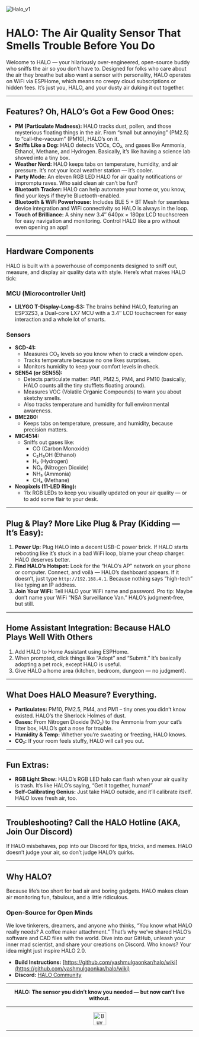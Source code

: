 ![Halo_v1](assets/Halo_v1.JPG)

# HALO: The Air Quality Sensor That Smells Trouble Before You Do

Welcome to HALO — your hilariously over-engineered, open-source buddy who sniffs the air so you don’t have to. Designed for folks who care about the air they breathe but also want a sensor with personality, HALO operates on WiFi via ESPHome, which means no creepy cloud subscriptions or hidden fees. It’s just you, HALO, and your dusty air duking it out together.

---

## Features? Oh, HALO’s Got a Few Good Ones:

- **PM (Particulate Madness):** HALO tracks dust, pollen, and those mysterious floating things in the air. From “small but annoying” (PM2.5) to “call-the-vacuum” (PM10), HALO’s on it.
- **Sniffs Like a Dog:** HALO detects VOCs, CO₂, and gases like Ammonia, Ethanol, Methane, and Hydrogen. Basically, it’s like having a science lab shoved into a tiny box.
- **Weather Nerd:** HALO keeps tabs on temperature, humidity, and air pressure. It’s not your local weather station — it’s cooler.
- **Party Mode:** An eleven RGB LED HALO for air quality notifications or impromptu raves. Who said clean air can’t be fun?
- **Bluetooth Tracker:** HALO can help automate your home or, you know, find your keys if they’re Bluetooth-enabled.
- **Bluetooth & WiFi Powerhouse:** Includes BLE 5 + BT Mesh for seamless device integration and WiFi connectivity so HALO is always in the loop.
- **Touch of Brilliance:** A shiny new 3.4″ 640px × 180px LCD touchscreen for easy navigation and monitoring. Control HALO like a pro without even opening an app!

---

## Hardware Components

HALO is built with a powerhouse of components designed to sniff out, measure, and display air quality data with style. Here’s what makes HALO tick:

### MCU (Microcontroller Unit)
- **LILYGO T-Display-Long-S3:** The brains behind HALO, featuring an ESP32S3, a Dual-core LX7 MCU with a 3.4″ LCD touchscreen for easy interaction and a whole lot of smarts.

### Sensors
- **SCD-41:**
  - Measures CO₂ levels so you know when to crack a window open.
  - Tracks temperature because no one likes surprises.
  - Monitors humidity to keep your comfort levels in check.
- **SEN54 (or SEN55):**
  - Detects particulate matter: PM1, PM2.5, PM4, and PM10 (basically, HALO counts all the tiny stufflets floating around).
  - Measures VOC (Volatile Organic Compounds) to warn you about sketchy smells.
  - Also tracks temperature and humidity for full environmental awareness.
- **BME280:**
  - Keeps tabs on temperature, pressure, and humidity, because precision matters.
- **MIC4514:**
  - Sniffs out gases like:
    - CO (Carbon Monoxide)
    - C₂H₅OH (Ethanol)
    - H₂ (Hydrogen)
    - NO₂ (Nitrogen Dioxide)
    - NH₃ (Ammonia)
    - CH₄ (Methane)
- **Neopixels (11-LED Ring):**
  - 11x RGB LEDs to keep you visually updated on your air quality — or to add some flair to your desk.

---

## Plug & Play? More Like Plug & Pray (Kidding — It’s Easy):

1. **Power Up:** Plug HALO into a decent USB-C power brick. If HALO starts rebooting like it’s stuck in a bad WiFi loop, blame your cheap charger. HALO deserves better.
2. **Find HALO’s Hotspot:** Look for the “HALO’s AP” network on your phone or computer. Connect, and voilà — HALO’s dashboard appears. If it doesn’t, just type `http://192.168.4.1`. Because nothing says “high-tech” like typing an IP address.
3. **Join Your WiFi:** Tell HALO your WiFi name and password. Pro tip: Maybe don’t name your WiFi “NSA Surveillance Van.” HALO’s judgment-free, but still.

---

## Home Assistant Integration: Because HALO Plays Well With Others

1. Add HALO to Home Assistant using ESPHome.
2. When prompted, click things like “Adopt” and “Submit.” It’s basically adopting a pet rock, except HALO is useful.
3. Give HALO a home area (kitchen, bedroom, dungeon — no judgment).

---

## What Does HALO Measure? Everything.

- **Particulates:** PM10, PM2.5, PM4, and PM1 – tiny ones you didn’t know existed. HALO’s the Sherlock Holmes of dust.
- **Gases:** From Nitrogen Dioxide (NO₂) to the Ammonia from your cat’s litter box, HALO’s got a nose for trouble.
- **Humidity & Temp:** Whether you’re sweating or freezing, HALO knows.
- **CO₂:** If your room feels stuffy, HALO will call you out.

---

## Fun Extras:

- **RGB Light Show:** HALO’s RGB LED halo can flash when your air quality is trash. It’s like HALO’s saying, “Get it together, human!”
- **Self-Calibrating Genius:** Just take HALO outside, and it’ll calibrate itself. HALO loves fresh air, too.

---

## Troubleshooting? Call the HALO Hotline (AKA, Join Our Discord)

If HALO misbehaves, pop into our Discord for tips, tricks, and memes. HALO doesn’t judge your air, so don’t judge HALO’s quirks.

---

## Why HALO?

Because life’s too short for bad air and boring gadgets. HALO makes clean air monitoring fun, fabulous, and a little ridiculous.

### Open-Source for Open Minds
We love tinkerers, dreamers, and anyone who thinks, “You know what HALO really needs? A coffee maker attachment.” That’s why we’ve shared HALO’s software and CAD files with the world. Dive into our GitHub, unleash your inner mad scientist, and share your creations on Discord. Who knows? Your idea might just inspire HALO 2.0.

- **Build Instructions:** [https://github.com/yashmulgaonkar/halo/wiki](https://github.com/yashmulgaonkar/halo/wiki)
- **Discord:** [HALO Community](https://discord.gg/wjqgUjv8Re)

---

<div align="center"><strong>HALO: The sensor you didn’t know you needed — but now can’t live without.</strong></div>

---
<p align="center">
  <a href="https://buymeacoffee.com/yashmulgaonkar" target="_blank">
    <img src="https://cdn.buymeacoffee.com/buttons/v2/default-yellow.png" alt="Buy Me a Coffee" style="height: 35px;">
  </a>
</p>

---

